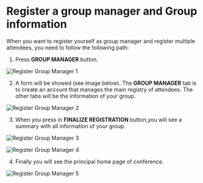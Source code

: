 # Register a group manager and Group information

When you want to register yourself as group manager and register multiple attendees, you need to follow the following path:
 
1. Press **GROUP MANAGER** button.

![Register Group Manager 1](https://github.com/Lin777/Regis/blob/master/FAQ/images/registerGroupManager1.png?raw=true)
 
2. A form will be showed (see image below).  The **GROUP MANAGER** tab is to create an account that manages the main registry of attendees. The other tabs will be the information of your group.
 
![Register Group Manager 2](https://github.com/Lin777/Regis/blob/master/FAQ/images/registerGroupManager2.png?raw=true)

3. When you press in **FINALIZE REGISTRATION** button,you will see a summary with all information of your group.
 
![Register Group Manager 3](https://github.com/Lin777/Regis/blob/master/FAQ/images/registerGroupManager3.png?raw=true)

![Register Group Manager 4](https://github.com/Lin777/Regis/blob/master/FAQ/images/registerGroupManager4.png?raw=true)

4. Finally you will see the principal home page of conference.
 
![Register Group Manager 5](https://github.com/Lin777/Regis/blob/master/FAQ/images/registerGroupManager5.png?raw=true)
